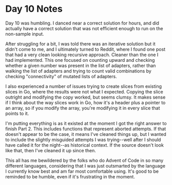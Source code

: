 # Day 10 Notes

Day 10 was humbling. I danced near a correct solution for hours, and did
actually have a correct solution that was not efficient enough to run on the
non-sample input.

After struggling for a bit, I was told there was an iterative solution but it
didn't come to me, and I ultimately turned to Reddit, where I found one post
that had a very clean looking recursive approach. Cleaner than the one I had
implemented. This one focused on counting upward and checking whether a given
number was present in the list of adapters, rather than walking the list of
adapters and trying to count valid combinations by checking "connectivity" of
mutated lists of adapters.

I also experienced a number of issues trying to create slices from existing
slices in Go, where the results were not what I expected. Copying the slice
outright and modifying the copy worked, but seems clumsy. It makes sense if
I think about the way slices work in Go, how it's a header plus a pointer to
an array, so if you modify the array, you're modifying it in every slice that
points to it.

I'm putting everything is as it existed at the moment I got the right answer
to finish Part 2. This includes functions that represent aborted attempts. If
that doesn't appear to be the case, it means I've cleaned things up, but I
wanted to include the slightly misguided attempts I was trying--well after I
should have called it for the night--as historical context. If the source
doesn't look like that, then I've cleaned it up since then.

This all has me bewildered by the folks who do Advent of Code in so many
different languages, considering that I was just outsmarted by the language I
currently know best and am far most comfortable using. It's good to be
reminded to be humble, even if it's frustrating in the moment.
